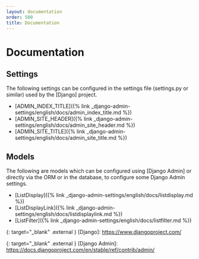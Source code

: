 ```yaml
---
layout: documentation
order: 500
title: Documentation
---
```

# Documentation

## Settings

The following settings can be configured in the settings file (settings.py or
similar) used by the [Django] project.

* [ADMIN_INDEX_TITLE]({% link _django-admin-settings/english/docs/admin_index_title.md %})
* [ADMIN_SITE_HEADER]({% link _django-admin-settings/english/docs/admin_site_header.md %})
* [ADMIN_SITE_TITLE]({% link _django-admin-settings/english/docs/admin_site_title.md %})

## Models

The following are models which can be configured using [Django Admin] or
directly via the ORM or in the database, to configure some Django Admin
settings.

* [ListDisplay]({% link _django-admin-settings/english/docs/listdisplay.md %})
* [ListDisplayLink]({% link _django-admin-settings/english/docs/listdisplaylink.md %})
* [ListFilter]({% link _django-admin-settings/english/docs/listfilter.md %})

{: target="_blank" .external }
[Django]: https://www.djangoproject.com/

{: target="_blank" .external }
[Django Admin]: https://docs.djangoproject.com/en/stable/ref/contrib/admin/
